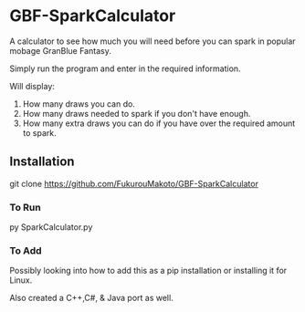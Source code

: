 # GBF-SparkCalculator
A calculator to see how much you will need before you can spark in popular mobage GranBlue Fantasy.

Simply run the program and enter in the required information. 

Will display: 
1. How many draws you can do.
2. How many draws needed to spark if you don't have enough.
3. How many extra draws you can do if you have over the required amount to spark. 

## Installation

git clone https://github.com/FukurouMakoto/GBF-SparkCalculator

### To Run

py SparkCalculator.py

### To Add

Possibly looking into how to add this as a pip installation or installing it for Linux. 

Also created a C++,C#, & Java port as well.
